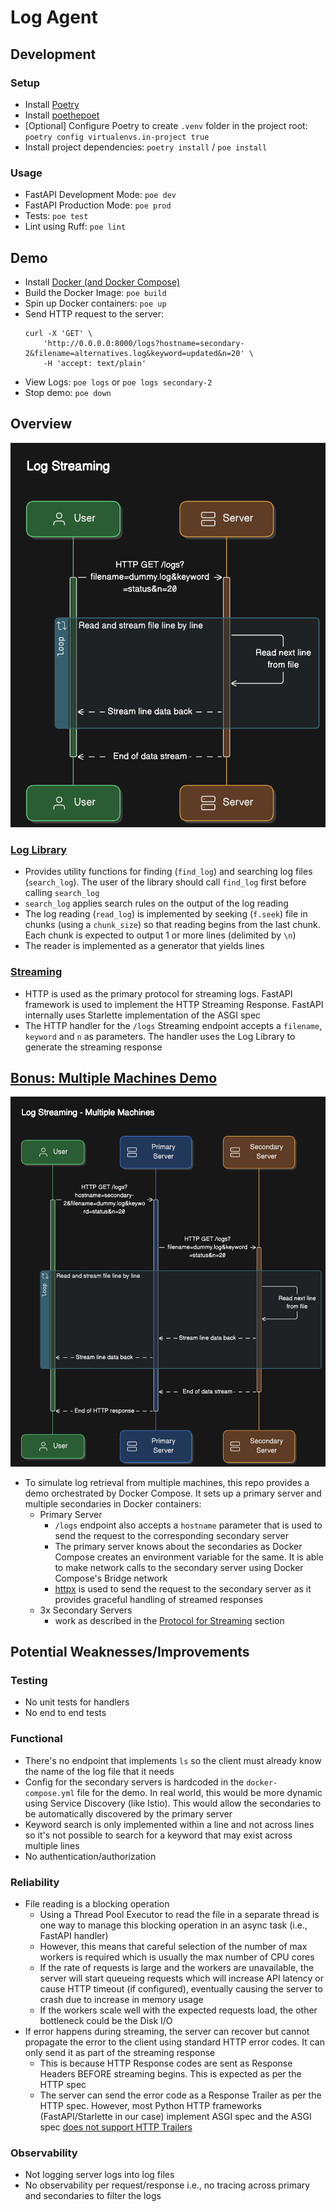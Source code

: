 # Log Agent

## Development 

### Setup

- Install [Poetry](https://python-poetry.org/docs/#installation)
- Install [poethepoet](https://github.com/nat-n/poethepoet)
- [Optional] Configure Poetry to create `.venv` folder in the project root: `poetry config virtualenvs.in-project true`
- Install project dependencies: `poetry install` / `poe install`

### Usage

- FastAPI Development Mode: `poe dev`
- FastAPI Production Mode: `poe prod`
- Tests: `poe test`
- Lint using Ruff: `poe lint`

## Demo

- Install [Docker (and Docker Compose)](https://docs.docker.com/get-docker/)
- Build the Docker Image: `poe build`
- Spin up Docker containers: `poe up`
- Send HTTP request to the server: 
    ```(bash)
    curl -X 'GET' \
        'http://0.0.0.0:8000/logs?hostname=secondary-2&filename=alternatives.log&keyword=updated&n=20' \
        -H 'accept: text/plain'
    ```
- View Logs: `poe logs` or `poe logs secondary-2`
- Stop demo: `poe down`

## Overview

![design](design.png)

### [Log Library](app/logs.py)
- Provides utility functions for finding (`find_log`) and searching log files (`search_log`). The user of the library should call `find_log` first before calling `search_log`
- `search_log` applies search rules on the output of the log reading
- The log reading (`read_log`) is implemented by seeking (`f.seek`) file in chunks (using a `chunk_size`) so that reading begins from the last chunk. Each chunk is expected to output 1 or more lines (delimited by `\n`)
- The reader is implemented as a generator that yields lines

### [Streaming](app/server.py)
- HTTP is used as the primary protocol for streaming logs. FastAPI framework is used to implement the HTTP Streaming Response. FastAPI internally uses Starlette implementation of the ASGI spec
- The HTTP handler for the `/logs` Streaming endpoint accepts a `filename`, `keyword` and `n` as parameters. The handler uses the Log Library to generate the streaming response

## [Bonus: Multiple Machines Demo](docker-compose.yml)

![design_multiple_machines](design_multiple_machines.png)

- To simulate log retrieval from multiple machines, this repo provides a demo orchestrated by Docker Compose. It sets up a primary server and multiple secondaries in Docker containers:
    - Primary Server
        - `/logs` endpoint also accepts a `hostname` parameter that is used to send the request to the corresponding secondary server
        - The primary server knows about the secondaries as Docker Compose creates an environment variable for the same. It is able to make network calls to the secondary server using Docker Compose's Bridge network
        - [httpx](https://www.python-httpx.org/) is used to send the request to the secondary server as it provides graceful handling of streamed responses
    - 3x Secondary Servers
        - work as described in the [Protocol for Streaming](###Streaming) section

## Potential Weaknesses/Improvements

### Testing
- No unit tests for handlers
- No end to end tests

### Functional
- There's no endpoint that implements `ls` so the client must already know the name of the log file that it needs
- Config for the secondary servers is hardcoded in the `docker-compose.yml` file for the demo. In real world, this would be more dynamic using Service Discovery (like Istio). This would allow the secondaries to be automatically discovered by the primary server
- Keyword search is only implemented within a line and not across lines so it's not possible to search for a keyword that may exist across multiple lines
- No authentication/authorization

### Reliability
- File reading is a blocking operation
    - Using a Thread Pool Executor to read the file in a separate thread is one way to manage this blocking operation in an async task (i.e., FastAPI handler)
    - However, this means that careful selection of the number of max workers is required which is usually the max number of CPU cores
    - If the rate of requests is large and the workers are unavailable, the server will start queueing requests which will increase API latency or cause HTTP timeout (if configured), eventually causing the server to crash due to increase in memory usage
    - If the workers scale well with the expected requests load, the other bottleneck could be the Disk I/O
- If error happens during streaming, the server can recover but cannot propagate the error to the client using standard HTTP error codes. It can only send it as part of the streaming response
    - This is because HTTP Response codes are sent as Response Headers BEFORE streaming begins. This is expected as per the HTTP spec
    - The server can send the error code as a Response Trailer as per the HTTP spec. However, most Python HTTP frameworks (FastAPI/Starlette in our case) implement ASGI spec and the ASGI spec [does not support HTTP Trailers](https://github.com/encode/starlette/discussions/1739#discussioncomment-3094935)

### Observability
- Not logging server logs into log files
- No observability per request/response i.e., no tracing across primary and secondaries to filter the logs